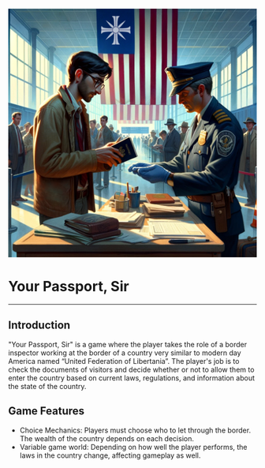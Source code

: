 ![Cover](images/cover.png)
# Your Passport, Sir

---

## Introduction
"Your Passport, Sir" is a game where the player takes the role of a border inspector working at the border of a country very similar to modern day America named “United Federation of Libertania”. The player's job is to check the documents of visitors and decide whether or not to allow them to enter the country based on current laws, regulations, and information about the state of the country.

## Game Features
* Choice Mechanics: Players must choose who to let through the border. The wealth of the country depends on each decision.
* Variable game world: Depending on how well the player performs, the laws in the country change, affecting gameplay as well.
